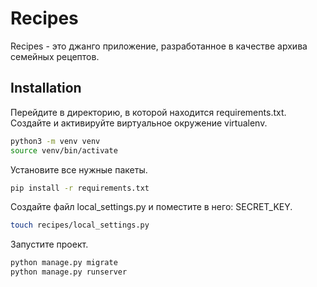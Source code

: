 # Recipes

Recipes - это джанго приложение, разработанное в качестве архива семейных рецептов.



## Installation

Перейдите в директорию, в которой находится requirements.txt. Cоздайте и активируйте виртуальное окружение virtualenv.

```bash
python3 -m venv venv
source venv/bin/activate
```
Установите все нужные пакеты.
```bash
pip install -r requirements.txt 
```
Создайте файл local_settings.py и поместите в него: SECRET_KEY.
```bash
touch recipes/local_settings.py 
```
Запустите проект.
```bash
python manage.py migrate 
python manage.py runserver 
```